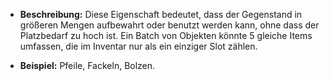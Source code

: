 - **Beschreibung:** Diese Eigenschaft bedeutet, dass der Gegenstand in größeren Mengen aufbewahrt oder benutzt werden kann, ohne dass der Platzbedarf zu hoch ist. Ein Batch von Objekten könnte  5 gleiche Items umfassen, die im Inventar nur als ein einziger Slot zählen.

- **Beispiel:** Pfeile, Fackeln, Bolzen.